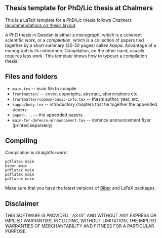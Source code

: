 Thesis template for PhD/Lic thesis at Chalmers
----------------------------------------------

This is a LaTeX template for a PhD/Lic thesis follows Chalmers [recommendations on thesis layout](https://www.chalmers.se/insidan/EN/education-research/doctoral-student/phd-degree-examination/layout-thesis).

A PhD thesis in Sweden is either a _monograph_, which is a coherent scientific work, or a _compilation_, which is a collection of papers tied together by a short summary (20-50 pages) called _kappa_. Advantage of a monograph is its coherence. Compilation, on the other hand, usually requires less work. This template shows how to typeset a compilation thesis.


Files and folders
-----------------

- `main.tex` -- main file to compile
- `frontmatter/` -- cover, copyrights, abstract, abbreviations etc.
- `frontmatter/common-basic-info.tex` -- thesis author, year, etc.
- `kappa/body.tex` -- introductory chapters that tie together the appended papers
- `paper-...` -- the appended papers 
- `main-for-defence-announcement.tex` -- defence announcement flyer (printed separately)


Compiling
---------

Compilation is straightforward:

    pdflatex main
    biber main
    pdflatex main
    pdflatex main
    pdflatex main

Make sure that you have the latest versions of [Biber](http://biblatex-biber.sourceforge.net/) and LaTeX packages.



Disclaimer
----------
THIS SOFTWARE IS PROVIDED ``AS IS'' AND WITHOUT ANY EXPRESS OR
IMPLIED WARRANTIES, INCLUDING, WITHOUT LIMITATION, THE IMPLIED
WARRANTIES OF MERCHANTABILITY AND FITNESS FOR A PARTICULAR PURPOSE.
